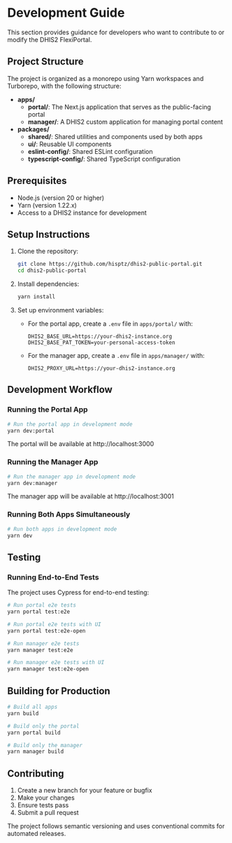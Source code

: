




# Development Guide

This section provides guidance for developers who want to contribute to or modify the DHIS2 FlexiPortal.

## Project Structure

The project is organized as a monorepo using Yarn workspaces and Turborepo, with the following structure:

- **apps/**
    - **portal/**: The Next.js application that serves as the public-facing portal
    - **manager/**: A DHIS2 custom application for managing portal content
- **packages/**
    - **shared/**: Shared utilities and components used by both apps
    - **ui/**: Reusable UI components
    - **eslint-config/**: Shared ESLint configuration
    - **typescript-config/**: Shared TypeScript configuration

## Prerequisites

- Node.js (version 20 or higher)
- Yarn (version 1.22.x)
- Access to a DHIS2 instance for development

## Setup Instructions

1. Clone the repository:
   ```bash
   git clone https://github.com/hisptz/dhis2-public-portal.git
   cd dhis2-public-portal
   ```

2. Install dependencies:
   ```bash
   yarn install
   ```

3. Set up environment variables:
    - For the portal app, create a `.env` file in `apps/portal/` with:
      ```
      DHIS2_BASE_URL=https://your-dhis2-instance.org
      DHIS2_BASE_PAT_TOKEN=your-personal-access-token
      ```
    - For the manager app, create a `.env` file in `apps/manager/` with:
      ```
      DHIS2_PROXY_URL=https://your-dhis2-instance.org
      ```

## Development Workflow

### Running the Portal App

```bash
# Run the portal app in development mode
yarn dev:portal
```

The portal will be available at http://localhost:3000

### Running the Manager App

```bash
# Run the manager app in development mode
yarn dev:manager
```

The manager app will be available at http://localhost:3001

### Running Both Apps Simultaneously

```bash
# Run both apps in development mode
yarn dev
```

## Testing

### Running End-to-End Tests

The project uses Cypress for end-to-end testing:

```bash
# Run portal e2e tests
yarn portal test:e2e

# Run portal e2e tests with UI
yarn portal test:e2e-open

# Run manager e2e tests
yarn manager test:e2e

# Run manager e2e tests with UI
yarn manager test:e2e-open
```

## Building for Production

```bash
# Build all apps
yarn build

# Build only the portal
yarn portal build

# Build only the manager
yarn manager build
```

## Contributing

1. Create a new branch for your feature or bugfix
2. Make your changes
3. Ensure tests pass
4. Submit a pull request

The project follows semantic versioning and uses conventional commits for automated releases.
